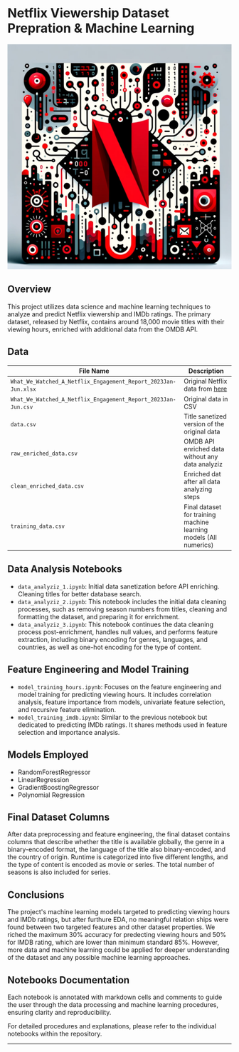 # Netflix Viewership Dataset Prepration & Machine Learning

<div style="text-align: center;">
    <img src="./files/nf.png" alt="phase1" width="800"/>
</div>

## Overview
This project utilizes data science and machine learning techniques to analyze and predict Netflix viewership and IMDb ratings. The primary dataset, released by Netflix, contains around 18,000 movie titles with their viewing hours, enriched with additional data from the OMDB API.

## Data
| File Name         | Description             |
|--------------|-------------------------|
|`What_We_Watched_A_Netflix_Engagement_Report_2023Jan-Jun.xlsx`| Original Netflix data from [here](https://about.netflix.com/en/news/what-we-watched-a-netflix-engagement-report) |
| `What_We_Watched_A_Netflix_Engagement_Report_2023Jan-Jun.csv`  | Original data in CSV |
| `data.csv`  | Title sanetized version of the original data  |
| `raw_enriched_data.csv`  | OMDB API enriched data without any data analyziz    |
| `clean_enriched_data.csv`  | Enriched dat after all data analyzing steps      |
| `training_data.csv`  | Final dataset for training machine learning models (All numerics)      |


## Data Analysis Notebooks
- `data_analyziz_1.ipynb`: Initial data sanetization before API enriching. Cleaning titles for better database search.
- `data_analyziz_2.ipynb`: This notebook includes the initial data cleaning processes, such as removing season numbers from titles, cleaning and formatting the dataset, and preparing it for enrichment.
- `data_analyziz_3.ipynb`: This notebook continues the data cleaning process post-enrichment, handles null values, and performs feature extraction, including binary encoding for genres, languages, and countries, as well as one-hot encoding for the type of content.


## Feature Engineering and Model Training
- `model_training_hours.ipynb`: Focuses on the feature engineering and model training for predicting viewing hours. It includes correlation analysis, feature importance from models, univariate feature selection, and recursive feature elimination.
- `model_training_imdb.ipynb`:  Similar to the previous notebook but dedicated to predicting IMDb ratings. It shares methods used in feature selection and importance analysis.


## Models Employed
- RandomForestRegressor
- LinearRegression
- GradientBoostingRegressor
- Polynomial Regression

## Final Dataset Columns
After data preprocessing and feature engineering, the final dataset contains columns that describe whether the title is available globally, the genre in a binary-encoded format, the language of the title also binary-encoded, and the country of origin. Runtime is categorized into five different lengths, and the type of content is encoded as movie or series. The total number of seasons is also included for series.

## Conclusions
The project's machine learning models targeted to predicting viewing hours and IMDb ratings, but after furthure EDA, no meaningful relation ships were found between two targeted features and other dataset properties. We riched the maximum 30% accuracy for predecting viewing hours and 50% for IMDB rating, which are lower than minimum standard 85%. However, more data and machine learning could be applied for deeper understanding of the dataset and any possible machine learning approaches.

## Notebooks Documentation
Each notebook is annotated with markdown cells and comments to guide the user through the data processing and machine learning procedures, ensuring clarity and reproducibility.

For detailed procedures and explanations, please refer to the individual notebooks within the repository.

---

